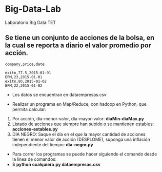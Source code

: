 # Big-Data-Lab
Laboratorio Big Data TET

## Se tiene un conjunto de acciones de la bolsa, en la cual se reporta a diario el valor promedio por acción.

    company,price,date

    exito,77.5,2015-01-01
    EPM,23,2015-01-01
    exito,80,2015-01-02
    EPM,22,2015-01-02
 
* Los datos se encuentran en dataempresas.csv

* Realizar un programa en Map/Reduce, con hadoop en Python, que permita calcular:

1. Por acción, dia-menor-valor, día-mayor-valor: **diaMin-diaMax.py**
2. Listado de acciones que siempre han subido o se mantienen estables: **acciones-estables.py**
3. DIA NEGRO: Saque el día en el que la mayor cantidad de acciones tienen el menor valor de acción (DESPLOME), suponga una inflación independiente del tiempo: **dia-negro.py**

* Para correr los programas se puede hacer siguiendo el comando desde la linea de comandos: 
* $ **python cualquiera.py dataempresas.csv**


